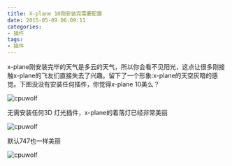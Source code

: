 ```yaml
---
title: X-plane 10刚安装完需要配置
date: 2015-05-09 06:09:11
categories:
- 插件
tags:
- 插件
---
```





x-plane刚安装完毕的天气是多云的天气，所以你会看不见阳光，这点让很多刚接触x-plane的飞友们直接失去了兴趣。留下了一个形象:x-plane的天空灰暗的感觉。下图没没有安装任何插件，你觉得x-plane 10美么？

![cpuwolf](/images/data/attachment/201505/09/140542dgd7hlv41vv9v099.png)

无需安装任何3D 灯光插件，x-plane的着落灯已经非常美丽

![cpuwolf](/images/data/attachment/201505/09/140545ph6w47shqyj4zw44.png)

默认747也一样美丽

![cpuwolf](/images/data/attachment/201505/09/171846apmr5b5k88z78qq1.png)


